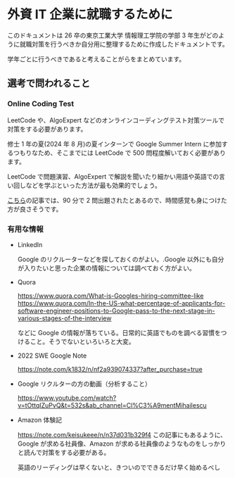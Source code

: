 # 外資 IT 企業に就職するために

このドキュメントは 26 卒の東京工業大学 情報理工学院の学部 3 年生がどのように就職対策を行うべきか自分用に整理するために作成したドキュメントです。

学年ごとに行うべきであると考えることがらをまとめています。

## 選考で問われること

### Online Coding Test

LeetCode や、AlgoExpert などのオンラインコーディングテスト対策ツールで対策をする必要があります。

修士 1 年の夏(2024 年 8 月)の夏インターンで Google Summer Intern に参加するつもりなため、そこまでには LeetCode で 500 問程度解いておく必要があります。

LeetCode で問題演習、AlgoExpert で解説を聞いたり細かい用語や英語での言い回しなどを学ぶといった方法が最も効果的でしょう。

[こちら](https://note.com/keisukeee/n/n6dc7a8aac067)の記事では、90 分で 2 問出題されたとあるので、時間感覚も身につけた方が良さそうです。

### 有用な情報

- LinkedIn

  Google のリクルーターなどを探しておくのがよい。.Google 以外にも自分が入りたいと思った企業の情報については調べておく方がよい。

- Quora

  https://www.quora.com/What-is-Googles-hiring-committee-like
  https://www.quora.com/In-the-US-what-percentage-of-applicants-for-software-engineer-positions-to-Google-pass-to-the-next-stage-in-various-stages-of-the-interview

  などに Google の情報が落ちている。日常的に英語でものを調べる習慣をつけること。そうでないといろいろと大変。

- 2022 SWE Google Note

  https://note.com/k1832/n/nf2a939074337?after_purchase=true

- Google リクルターの方の動画（分析すること）

  https://www.youtube.com/watch?v=tOttqIZuPvQ&t=532s&ab_channel=Cl%C3%A9mentMihailescu

- Amazon 体験記

  https://note.com/keisukeee/n/n37d031b329f4
  この記事にもあるように、Google が求める社員像、Amazon が求める社員像のようなものをしっかりと読んで対策をする必要がある。

   英語のリーディングは早くないと、きついのでできるだけ早く始めるべし
